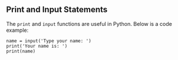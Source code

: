 
## Print and Input Statements
The ```print``` and ```input``` functions are useful in Python. Below is a code example:

```
name = input('Type your name: ')
print('Your name is: ')
print(name)
```

 

